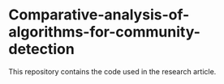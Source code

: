 # Comparative-analysis-of-algorithms-for-community-detection
This repository contains the code used in the research article. 
